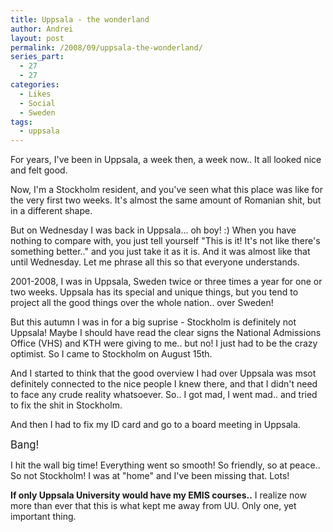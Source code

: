 ```yaml
---
title: Uppsala - the wonderland
author: Andrei
layout: post
permalink: /2008/09/uppsala-the-wonderland/
series_part:
  - 27
  - 27
categories:
  - Likes
  - Social
  - Sweden
tags:
  - uppsala
---
```

For years, I've been in Uppsala, a week then, a week now.. It all looked nice and felt good.

Now, I'm a Stockholm resident, and you've seen what this place was like for the very first two weeks. It's almost the same amount of Romanian shit, but in a different shape.

But on Wednesday I was back in Uppsala... oh boy! :) When you have nothing to compare with, you just tell yourself "This is it! It's not like there's something better.." and you just take it as it is. And it was almost like that until Wednesday. Let me phrase all this so that everyone understands.



2001-2008, I was in Uppsala, Sweden twice or three times a year for one or two weeks. Uppsala has its special and unique things, but you tend to project all the good things over the whole nation.. over Sweden!

But this autumn I was in for a big suprise - Stockholm is definitely not Uppsala! Maybe I should have read the clear signs the National Admissions Office (VHS) and KTH were giving to me.. but no! I just had to be the crazy optimist. So I came to Stockholm on August 15th.

And I started to think that the good overview I had over Uppsala was msot definitely connected to the nice people I knew there, and that I didn't need to face any crude reality whatsoever. So.. I got mad, I went mad.. and tried to fix the shit in Stockholm.

And then I had to fix my ID card and go to a board meeting in Uppsala.

<big>Bang!</big>

I hit the wall big time! Everything went so smooth! So friendly, so at peace.. So not Stockholm! I was at "home" and I've been missing that. Lots!

**If only Uppsala University would have my EMIS courses..** I realize now more than ever that this is what kept me away from UU. Only one, yet important thing.